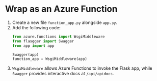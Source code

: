 # Wrap as an Azure Function

1. Create a new file `function_app.py` alongside `app.py`.
2. Add the following code:
   ```python
   from azure.functions import WsgiMiddleware
   from flasgger import Swagger
   from app import app

   Swagger(app)
   function_app = WsgiMiddleware(app)
   ```
3. `WsgiMiddleware` allows Azure Functions to invoke the Flask app, while
   `Swagger` provides interactive docs at `/api/apidocs`.
